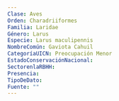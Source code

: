 ```yaml
---
Clase: Aves
Orden: Charadriiformes
Familia: Laridae
Género: Larus
Especie: Larus maculipennis
NombreComún: Gaviota Cahuil
CategoríaUICN: Preocupación Menor
EstadoConservaciónNacional: 
SectorenlaRBHH: 
Presencia: 
TipoDeDato: 
Fuente: ""
---
```

